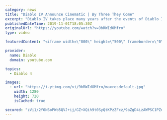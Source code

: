 ```yaml
---
category: news
title: "Diablo IV Announce Cinematic | By Three They Come"
excerpt: "Diablo IV takes place many years after the events of Diablo III, after millions have been slaughtered by the actions of the High Heavens and Burning Hells alike."
publishedDateTime: 2019-11-01T18:05:30Z
originalUrl: "https://youtube.com/watch?v=9bRWIdOMfro"
type: video

featuredContent: "<iframe width=\"800\" height=\"500\" frameborder=\"0\" src=\"https://www.youtube.com/embed/9bRWIdOMfro\" allow=\"accelerometer; autoplay; encrypted-media; gyroscope; picture-in-picture\" allowfullscreen></iframe>"

provider:
  name: Diablo
  domain: youtube.com

topics:
  - Diablo 4

images:
  - url: "https://i.ytimg.com/vi/9bRWIdOMfro/maxresdefault.jpg"
    width: 1280
    height: 720
    isCached: true

secured: "zVi1/2Y0NSoPWo5QVJ+ij/GZ+XQih9t0SyQtKPzZFcz/9aZgD4izAWPSC1PZdG6WFwnRWkr2NLZb4KfgH0k3sfif4YQuIkPs7QfowJjibUltQMMDSZgvXJjcK03ULsZoCf/BUcSK4LAXCJQV/2yIxIVqvbCqQEJlwp/MNsjsToSO05StXDEHVwGNiuN1ig4teVPksaLnK5gGXgnrYJ5/mYrsyeFyDYd+Bj75Uv1aVpuzQJXGhmL35cG6JY0fFxOlxky2g8QQHx5002a9FTzTBsPR4KGkkpEblnT21bJLN2g1aQSuY0oaYNmCNKIFD1LF233xKm4s0eFdccxCsaTrtVrhpCtzuWMgMnZ0X567hroAy/UsXHZQlFiseJC2QHpC93/q5SL8eeFjvkQnECqX/IdNwmxiMLUdWlb+2D3284aOVm/1Nl6MqdiSk2Dk6cQ/;KKHty+vmwDsoli2fMFkbFA=="
---
```


